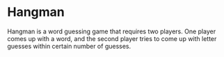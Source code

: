 # Hangman
Hangman is a word guessing game that requires two players. One player comes up with a word, and the second player tries to come up with letter guesses within certain number of guesses.
